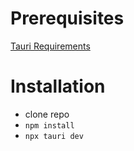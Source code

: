 # Prerequisites

[Tauri Requirements](https://v2.tauri.app/start/prerequisites/)

# Installation

- clone repo
- `npm install`
- `npx tauri dev`
